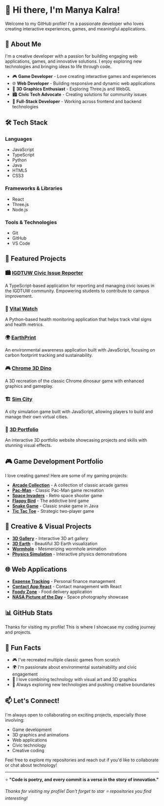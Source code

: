 # 👋 Hi there, I'm Manya Kalra!

Welcome to my GitHub profile! I'm a passionate developer who loves creating interactive experiences, games, and meaningful applications.

## 🚀 About Me

I'm a creative developer with a passion for building engaging web applications, games, and innovative solutions. I enjoy exploring new technologies and bringing ideas to life through code.

- 🎮 **Game Developer** - Love creating interactive games and experiences
- 🌐 **Web Developer** - Building responsive and dynamic web applications
- 🎨 **3D Graphics Enthusiast** - Exploring Three.js and WebGL
- 🏙️ **Civic Tech Advocate** - Creating solutions for community issues
- 📱 **Full-Stack Developer** - Working across frontend and backend technologies

## 🛠️ Tech Stack

### Languages
- JavaScript
- TypeScript
- Python
- Java
- HTML5
- CSS3

### Frameworks & Libraries
- React
- Three.js
- Node.js

### Tools & Technologies
- Git
- GitHub
- VS Code

## 🎯 Featured Projects

### 🏙️ [IGDTUW Civic Issue Reporter](https://github.com/manyakalra05/igdtuw-civic-issue-reporter)
A TypeScript-based application for reporting and managing civic issues in the IGDTUW community. Empowering students to contribute to campus improvement.

### 💚 [Vital Watch](https://github.com/manyakalra05/vital-watch)
A Python-based health monitoring application that helps track vital signs and health metrics.

### 🌍 [EarthPrint](https://github.com/manyakalra05/earthprint)
An environmental awareness application built with JavaScript, focusing on carbon footprint tracking and sustainability.

### 🎮 [Chrome 3D Dino](https://github.com/manyakalra05/chrome-3d-dino)
A 3D recreation of the classic Chrome dinosaur game with enhanced graphics and gameplay.

### 🏗️ [Sim City](https://github.com/manyakalra05/sim-city)
A city simulation game built with JavaScript, allowing players to build and manage their own virtual cities.

### 🌟 [3D Portfolio](https://github.com/manyakalra05/3Dportfolio)
An interactive 3D portfolio website showcasing projects and skills with stunning visual effects.

## 🎮 Game Development Portfolio

I love creating games! Here are some of my gaming projects:

- **[Arcade Collection](https://github.com/manyakalra05/arcade)** - A collection of classic arcade games
- **[Pac-Man](https://github.com/manyakalra05/pacman)** - Classic Pac-Man game recreation
- **[Space Invaders](https://github.com/manyakalra05/space-invaders)** - Retro space shooter game
- **[Flappy Bird](https://github.com/manyakalra05/flappybird)** - The addictive bird game
- **[Snake Game](https://github.com/manyakalra05/snakegame)** - Classic snake game in Java
- **[Tic Tac Toe](https://github.com/manyakalra05/tictactoe)** - Strategic two-player game

## 🎨 Creative & Visual Projects

- **[3D Gallery](https://github.com/manyakalra05/3Dgallery)** - Interactive 3D art gallery
- **[3D Earth](https://github.com/manyakalra05/3dEarth)** - Beautiful 3D Earth visualization
- **[Wormhole](https://github.com/manyakalra05/wormhole)** - Mesmerizing wormhole animation
- **[Physics Simulation](https://github.com/manyakalra05/physics)** - Interactive physics demonstrations

## 🌐 Web Applications

- **[Expense Tracking](https://github.com/manyakalra05/expense-tracking)** - Personal finance management
- **[Contact App React](https://github.com/manyakalra05/contactapp-react)** - Contact management with React
- **[Foody Zone](https://github.com/manyakalra05/foodyzone)** - Food delivery application
- **[NASA Picture of the Day](https://github.com/manyakalra05/nasa-picoftheday)** - Space photography showcase

## 📊 GitHub Stats

Thanks for visiting my profile! This is where I showcase my coding journey and projects.

## 🌟 Fun Facts

- 🎮 I've recreated multiple classic games from scratch
- 🌍 I'm passionate about environmental sustainability and civic engagement
- 🎨 I love combining technology with visual art and 3D graphics
- 🚀 Always exploring new technologies and pushing creative boundaries

## 📫 Let's Connect!

I'm always open to collaborating on exciting projects, especially those involving:
- Game development
- 3D graphics and animations
- Web applications
- Civic technology
- Creative coding

Feel free to explore my repositories and reach out if you'd like to collaborate or chat about technology!

---

⭐ **"Code is poetry, and every commit is a verse in the story of innovation."**

*Thanks for visiting my profile! Don't forget to star ⭐ repositories you find interesting!*

